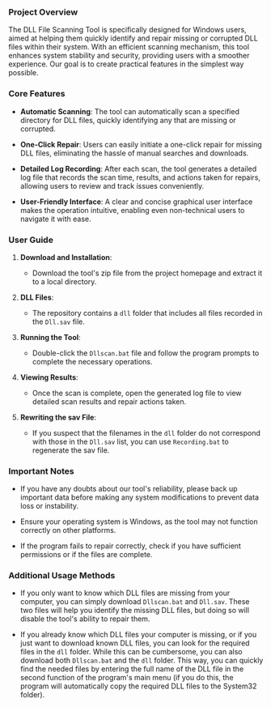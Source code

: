 ### Project Overview

The DLL File Scanning Tool is specifically designed for Windows users, aimed at helping them quickly identify and repair missing or corrupted DLL files within their system. With an efficient scanning mechanism, this tool enhances system stability and security, providing users with a smoother experience. Our goal is to create practical features in the simplest way possible.

### Core Features

- **Automatic Scanning**: The tool can automatically scan a specified directory for DLL files, quickly identifying any that are missing or corrupted.

- **One-Click Repair**: Users can easily initiate a one-click repair for missing DLL files, eliminating the hassle of manual searches and downloads.

- **Detailed Log Recording**: After each scan, the tool generates a detailed log file that records the scan time, results, and actions taken for repairs, allowing users to review and track issues conveniently.

- **User-Friendly Interface**: A clear and concise graphical user interface makes the operation intuitive, enabling even non-technical users to navigate it with ease.

### User Guide

1. **Download and Installation**:
   - Download the tool's zip file from the project homepage and extract it to a local directory.

2. **DLL Files**:
   - The repository contains a `dll` folder that includes all files recorded in the `Dll.sav` file.

3. **Running the Tool**:
   - Double-click the `Dllscan.bat` file and follow the program prompts to complete the necessary operations.

4. **Viewing Results**:
   - Once the scan is complete, open the generated log file to view detailed scan results and repair actions taken.

5. **Rewriting the sav File**:
   - If you suspect that the filenames in the `dll` folder do not correspond with those in the `Dll.sav` list, you can use `Recording.bat` to regenerate the sav file.

### Important Notes

- If you have any doubts about our tool's reliability, please back up important data before making any system modifications to prevent data loss or instability.

- Ensure your operating system is Windows, as the tool may not function correctly on other platforms.

- If the program fails to repair correctly, check if you have sufficient permissions or if the files are complete.

### Additional Usage Methods

- If you only want to know which DLL files are missing from your computer, you can simply download `Dllscan.bat` and `Dll.sav`. These two files will help you identify the missing DLL files, but doing so will disable the tool's ability to repair them.

- If you already know which DLL files your computer is missing, or if you just want to download known DLL files, you can look for the required files in the `dll` folder. While this can be cumbersome, you can also download both `Dllscan.bat` and the `dll` folder. This way, you can quickly find the needed files by entering the full name of the DLL file in the second function of the program's main menu (if you do this, the program will automatically copy the required DLL files to the System32 folder).